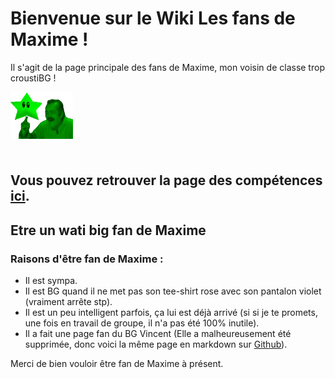 # Bienvenue sur le Wiki Les fans de Maxime !

Il s'agit de la page principale des fans de Maxime, mon voisin de classe trop croustiBG ! <div style="height:100px;width:100px;">![Risitas fait tourner une étoile sur son doigt, représente les compétences de Maxime](https://github.com/MELIAND-Vincent-2326078b/MarkdownVincent/blob/main/full.gif)</div>

## Vous pouvez retrouver la page des compétences [ici](https://github.com/MELIAND-Vincent-2326078b/MarkdownVincent/blob/main/competences.md).

## Etre un wati big fan de Maxime

### Raisons d'être fan de Maxime :

- Il est sympa.
- Il est BG quand il ne met pas son tee-shirt rose avec son pantalon violet (vraiment arrête stp).
- Il est un peu intelligent parfois, ça lui est déjà arrivé (si si je te promets, une fois en travail de groupe, il n'a pas été 100% inutile).
- Il a fait une page fan du BG Vincent (Elle a malheureusement été supprimée, donc voici la même page en markdown sur [Github](lien_vers_la_page_Github_de_Vincent)).

Merci de bien vouloir être fan de Maxime à présent.
